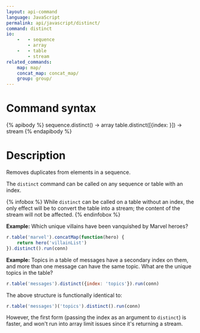 ```yaml
---
layout: api-command
language: JavaScript
permalink: api/javascript/distinct/
command: distinct
io:
    -   - sequence
        - array
    -   - table
        - stream
related_commands:
    map: map/
    concat_map: concat_map/
    group: group/
---
```


# Command syntax #

{% apibody %}
sequence.distinct() &rarr; array
table.distinct([{index: <indexname>}]) &rarr; stream
{% endapibody %}

# Description #

Removes duplicates from elements in a sequence.

The `distinct` command can be called on any sequence or table with an index.

{% infobox %}
While `distinct` can be called on a table without an index, the only effect will be to convert the table into a stream; the content of the stream will not be affected.
{% endinfobox %}

__Example:__ Which unique villains have been vanquished by Marvel heroes?

```js
r.table('marvel').concatMap(function(hero) {
    return hero('villainList')
}).distinct().run(conn)
```

__Example:__ Topics in a table of messages have a secondary index on them, and more than one message can have the same topic. What are the unique topics in the table?

```js
r.table('messages').distinct({index: 'topics'}).run(conn)
```

The above structure is functionally identical to:

```js
r.table('messages')('topics').distinct().run(conn)
```

However, the first form (passing the index as an argument to `distinct`) is faster, and won't run into array limit issues since it's returning a stream.
